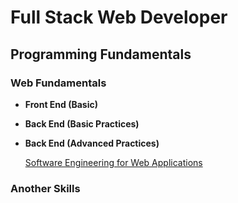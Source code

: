 # Full Stack Web Developer

## Programming Fundamentals

### Web Fundamentals 

* **Front End (Basic)**

* **Back End (Basic Practices)**

* **Back End (Advanced Practices)**

    [Software Engineering for Web Applications](https://ocw.mit.edu/courses/electrical-engineering-and-computer-science/6-171-software-engineering-for-web-applications-fall-2003/index.htm)
    
### Another Skills

